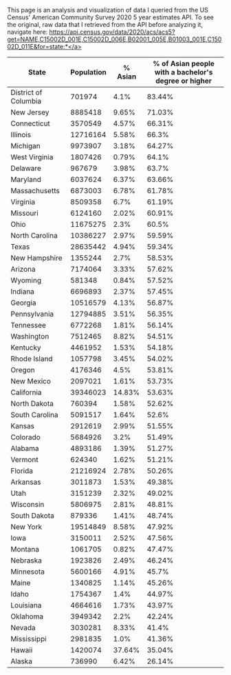 This page is an analysis and visualization of data I queried from the US Census' American Community Survey 2020 5 year estimates API. To see the original, raw data that I retrieved from the API before analyzing it, navigate here: <a href="https://api.census.gov/data/2020/acs/acs5?get=NAME,C15002D_001E,C15002D_006E,B02001_005E,B01003_001E,C15002D_011E&for=state:*">https://api.census.gov/data/2020/acs/acs5?get=NAME,C15002D_001E,C15002D_006E,B02001_005E,B01003_001E,C15002D_011E&for=state:*</a>

|State|Population|% Asian|% of Asian people with a bachelor's degree or higher|
|---|---|---|---|
|District of Columbia|701974|4.1%|83.44%|
|New Jersey|8885418|9.65%|71.03%|
|Connecticut|3570549|4.57%|66.31%|
|Illinois|12716164|5.58%|66.3%|
|Michigan|9973907|3.18%|64.27%|
|West Virginia|1807426|0.79%|64.1%|
|Delaware|967679|3.98%|63.7%|
|Maryland|6037624|6.37%|63.66%|
|Massachusetts|6873003|6.78%|61.78%|
|Virginia|8509358|6.7%|61.19%|
|Missouri|6124160|2.02%|60.91%|
|Ohio|11675275|2.3%|60.5%|
|North Carolina|10386227|2.97%|59.59%|
|Texas|28635442|4.94%|59.34%|
|New Hampshire|1355244|2.7%|58.53%|
|Arizona|7174064|3.33%|57.62%|
|Wyoming|581348|0.84%|57.52%|
|Indiana|6696893|2.37%|57.45%|
|Georgia|10516579|4.13%|56.87%|
|Pennsylvania|12794885|3.51%|56.35%|
|Tennessee|6772268|1.81%|56.14%|
|Washington|7512465|8.82%|54.51%|
|Kentucky|4461952|1.53%|54.18%|
|Rhode Island|1057798|3.45%|54.02%|
|Oregon|4176346|4.5%|53.81%|
|New Mexico|2097021|1.61%|53.73%|
|California|39346023|14.83%|53.63%|
|North Dakota|760394|1.58%|52.62%|
|South Carolina|5091517|1.64%|52.6%|
|Kansas|2912619|2.99%|51.55%|
|Colorado|5684926|3.2%|51.49%|
|Alabama|4893186|1.39%|51.27%|
|Vermont|624340|1.62%|51.21%|
|Florida|21216924|2.78%|50.26%|
|Arkansas|3011873|1.53%|49.38%|
|Utah|3151239|2.32%|49.02%|
|Wisconsin|5806975|2.81%|48.81%|
|South Dakota|879336|1.41%|48.74%|
|New York|19514849|8.58%|47.92%|
|Iowa|3150011|2.52%|47.56%|
|Montana|1061705|0.82%|47.47%|
|Nebraska|1923826|2.49%|46.24%|
|Minnesota|5600166|4.91%|45.7%|
|Maine|1340825|1.14%|45.26%|
|Idaho|1754367|1.4%|44.97%|
|Louisiana|4664616|1.73%|43.97%|
|Oklahoma|3949342|2.2%|42.24%|
|Nevada|3030281|8.33%|41.4%|
|Mississippi|2981835|1.0%|41.36%|
|Hawaii|1420074|37.64%|35.04%|
|Alaska|736990|6.42%|26.14%|
